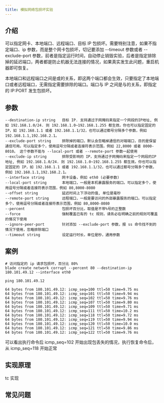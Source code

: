 ```yaml
---
title: 模拟网络包损坏实验
---
```


## 介绍

可以指定网卡、本地端口、远程端口、目标 IP 包损坏。需要特别注意，如果不指定端口、ip 参数，而是整个网卡包损坏，切记要添加 --timeout 参数或者 --exclude-port 参数，前者是指定运行时间，自动停止销毁实验，后者是指定排除掉的延迟端口，两者都是防止机器无法连接的情况，如果真实发生此问题，重启机器即可恢复。

本地端口和远程端口之间是或的关系，即这两个端口都会生效，只要指定了本地端口或者远程端口，无需指定需要排除的端口。端口与 IP 之间是与的关系，即指定的 IP:PORT 发生包损坏。

## 参数

```text
--destination-ip string   目标 IP. 支持通过子网掩码来指定一个网段的IP地址, 例如 192.168.1.0/24. 则 192.168.1.0~192.168.1.255 都生效。你也可以指定固定的 IP，如 192.168.1.1 或者 192.168.1.1/32，也可以通过都号分隔多个参数，例如 192.168.1.1,192.168.2.1。
--exclude-port string     排除掉的端口，默认会忽略掉通信的对端端口，目的是保留通信可用。可以指定多个，使用逗号分隔或者连接符表示范围，例如 22,8000 或者 8000-8010。 这个参数不能与 --local-port 或者 --remote-port 参数一起使用
--exclude-ip string       排除受影响的 IP，支持通过子网掩码来指定一个网段的IP地址, 例如 192.168.1.0/24. 则 192.168.1.0~192.168.1.255 都生效。你也可以指定固定的 IP，如 192.168.1.1 或者 192.168.1.1/32，也可以通过都号分隔多个参数，例如 192.168.1.1,192.168.2.1。
--interface string        网卡设备，例如 eth0 (必要参数)
--local-port string       本地端口，一般是本机暴露服务的端口。可以指定多个，使用逗号分隔或者连接符表示范围，例如 80,8000-8080
--offset string           延迟时间上下浮动的值, 单位是毫秒
--remote-port string      远程端口，一般是要访问的外部暴露服务的端口。可以指定多个，使用逗号分隔或者连接符表示范围，例如 80,8000-8080
--percent                 包损坏百分比，取值是不带%号的正整数
--force                   强制覆盖已有的 tc 规则，请务必在明确之前的规则可覆盖的情况下使用
--ignore-peer-port        针对添加 --exclude-port 参数，报 ss 命令找不到的情况下使用，忽略排除端口
--timeout string          设定运行时长，单位是秒，通用参数
```

## 案例

```text
# 访问指定的 ip 请求包损坏，百分比 80%
blade create network corrupt --percent 80 --destination-ip 180.101.49.12 --interface eth0

ping 180.101.49.12

64 bytes from 180.101.49.12: icmp_seq=100 ttl=50 time=9.75 ms
64 bytes from 180.101.49.12: icmp_seq=101 ttl=50 time=9.94 ms
64 bytes from 180.101.49.12: icmp_seq=102 ttl=50 time=9.76 ms
64 bytes from 180.101.49.12: icmp_seq=107 ttl=50 time=9.80 ms
64 bytes from 180.101.49.12: icmp_seq=109 ttl=50 time=9.71 ms
64 bytes from 180.101.49.12: icmp_seq=111 ttl=50 time=10.2 ms
64 bytes from 180.101.49.12: icmp_seq=118 ttl=50 time=9.72 ms
64 bytes from 180.101.49.12: icmp_seq=119 ttl=50 time=9.94 ms
64 bytes from 180.101.49.12: icmp_seq=120 ttl=50 time=10.0 ms
64 bytes from 180.101.49.12: icmp_seq=121 ttl=50 time=9.86 ms
64 bytes from 180.101.49.12: icmp_seq=122 ttl=50 time=9.76 ms
```

可以看出执行命令后 icmp_seq=102 开始出现包丢失的情况，执行恢复命令后，从 icmp_seq=118 开始正常

## 实现原理

tc 实现

## 常见问题
